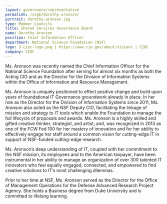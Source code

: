 ```yaml
---
layout: governance/representative
permalink: /ssgb/dorothy-aronson/
portrait: dorothy-aronson.jpg
type: Member Councils
title: Shared Services Governance Board
name: Dorothy Aronson
position: Chief Information Officer 
department: National Science Foundation (NSF)
logo: 3-cioc-logo.png | https://www.cio.gov/about/vision/ | CIOC
company: CIOC
---
```


Ms. Aronson was recently named the Chief Information Officer for the National Science Foundation after serving for almost six months as both the Acting CIO and as the Director for the Division of Information Systems within the Office of Information and Resource Management.

Ms. Aronson is uniquely positioned to effect positive change and build upon years of foundational IT Governance groundwork already in place. In her role as the Director for the Division of Information Systems since 2011, Ms. Aronson also acted as the NSF Deputy CIO, facilitating the linkage of mission and strategy to IT tools which enable the Foundation to manage the full lifecycle of proposals and awards. Ms. Aronson is a highly skilled and gifted creative thinker, strategist, and artist; and, was recognized in 2013 as one of the FCW Fed 100 for her mastery of innovation and for her ability to effectively engage her staff around a common vision for cutting-edge IT in support of NSF-funded cutting-edge research. 

Ms. Aronson’s deep understanding of IT, coupled with her commitment to the NSF mission, its employees and to the American taxpayer, have been instrumental in her ability to manage an organization of over 300 talented IT innovators who feel equally engaged, connected, and empowered to find creative solutions to IT’s most challenging dilemmas.

Prior to her time at NSF, Ms. Aronson served as the Director for the Office of Management Operations for the Defense Advanced Research Project Agency. She holds a Business degree from Duke University and is committed to lifelong learning.
